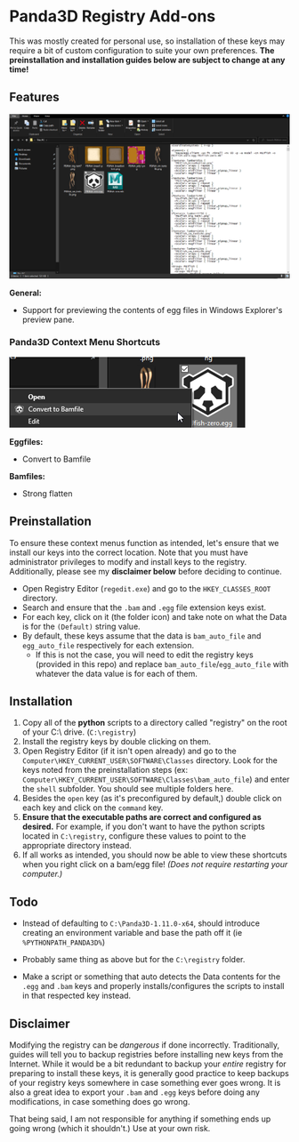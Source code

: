 # Panda3D Registry Add-ons

This was mostly created for personal use, so installation of these keys may require a bit of custom configuration to suite your own preferences. **The preinstallation and installation guides below are subject to change at any time!**

## Features

![Preview Eggfiles in Windows Explorer preview panel.](img/feature_1.png)

**General:**
- Support for previewing the contents of egg files in Windows Explorer's preview pane.

### Panda3D Context Menu Shortcuts

![Convert to Bamfile in Windows Explorer context menu.](img/feature_2.png)

**Eggfiles:**
- Convert to Bamfile

**Bamfiles:**
- Strong flatten

## Preinstallation

To ensure these context menus function as intended, let's ensure that we install our keys into the correct location. Note that you must have administrator privileges to modify and install keys to the registry. Additionally, please see my **disclaimer below** before deciding to continue.

- Open Registry Editor (``regedit.exe``) and go to the ``HKEY_CLASSES_ROOT`` directory. 
- Search and ensure that the ``.bam`` and ``.egg`` file extension keys exist.
- For each key, click on it (the folder icon) and take note on what the Data is for the ``(Default)`` string value.
- By default, these keys assume that the data is ``bam_auto_file`` and ``egg_auto_file`` respectively for each extension. 
	- If this is not the case, you will need to edit the registry keys (provided in this repo) and replace ``bam_auto_file``/``egg_auto_file`` with whatever the data value is for each of them. 

## Installation

1) Copy all of the **python** scripts to a directory called "registry" on the root of your C:\ drive. (``C:\registry``)
2) Install the registry keys by double clicking on them.
3) Open Registry Editor (if it isn't open already) and go to the ``Computer\HKEY_CURRENT_USER\SOFTWARE\Classes`` directory. Look for the keys noted from the preinstallation steps (ex: ``Computer\HKEY_CURRENT_USER\SOFTWARE\Classes\bam_auto_file``) and enter the ``shell`` subfolder. You should see multiple folders here.
4) Besides the ``open`` key (as it's preconfigured by default,) double click on each key and click on the ``command`` key.
5) **Ensure that the executable paths are correct and configured as desired.** For example, if you don't want to have the python scripts located in ``C:\registry``, configure these values to point to the appropriate directory instead.
6) If all works as intended, you should now be able to view these shortcuts when you right click on a bam/egg file! *(Does not require restarting your computer.)*

## Todo

- Instead of defaulting to ``C:\Panda3D-1.11.0-x64``, should introduce creating an environment variable and base the path off it (ie ``%PYTHONPATH_PANDA3D%``)

- Probably same thing as above but for the ``C:\registry`` folder.

- Make a script or something that auto detects the Data contents for the ``.egg`` and ``.bam`` keys and properly installs/configures the scripts to install in that respected key instead.


## Disclaimer

Modifying the registry can be *dangerous* if done incorrectly. Traditionally, guides will tell you to backup registries before installing new keys from the Internet. While it would be a bit redundant to backup your *entire* registry for preparing to install these keys, it is generally good practice to keep backups of your registry keys somewhere in case something ever goes wrong. It is also a great idea to export your ``.bam`` and ``.egg`` keys before doing any modifications, in case something does go wrong.

That being said, I am not responsible for anything if something ends up going wrong (which it shouldn't.) Use at your own risk.